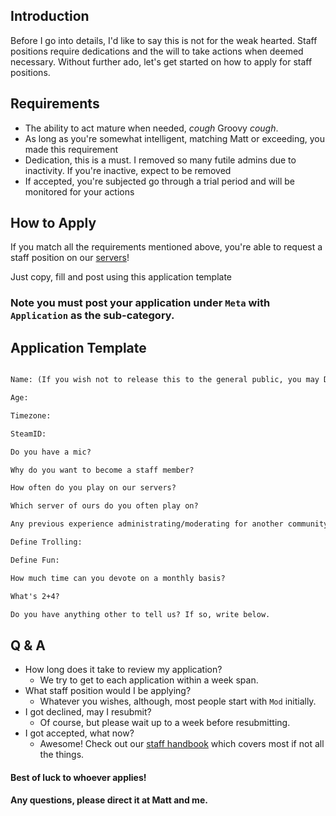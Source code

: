 ## Introduction

Before I go into details, I'd like to say this is not for the weak hearted. Staff positions require dedications and the will to take actions when deemed necessary. Without further ado, let's get started on how to apply for staff positions.

## Requirements
 - The ability to act mature when needed, *cough* Groovy *cough*.
 - As long as you're somewhat intelligent, matching Matt or exceeding, you made this requirement
 - Dedication, this is a must. I removed so many futile admins due to inactivity. If you're inactive, expect to be removed
 - If accepted, you're subjected go through a trial period and will be monitored for your actions

## How to Apply

If you match all the requirements mentioned above, you're able to request a staff position on our [servers](https://maxdb.net/servers)!

Just copy, fill and post using this application template   

### Note you must post your application under `Meta` with `Application` as the sub-category.


## Application Template

```MarkDown

Name: (If you wish not to release this to the general public, you may DM me with your name)

Age:

Timezone:

SteamID:

Do you have a mic?

Why do you want to become a staff member?

How often do you play on our servers?

Which server of ours do you often play on?

Any previous experience administrating/moderating for another community? If so, which?

Define Trolling:

Define Fun:

How much time can you devote on a monthly basis?

What's 2+4?

Do you have anything other to tell us? If so, write below.
```

## Q & A

- How long does it take to review my application?
    - We try to get to each application within a week span.
- What staff position would I be applying?
    - Whatever you wishes, although, most people start with `Mod` initially.
- I got declined, may I resubmit?
    - Of course, but please wait up to a week before resubmitting.
- I got accepted, what now?
    - Awesome! Check out our [staff handbook](https://lab.maxdb.net/root/maxdb-docs/blob/master/Staff-Handbook.md) which covers most if not all the things.


#### Best of luck to whoever applies!

#### Any questions, please direct it at Matt and me.
